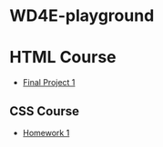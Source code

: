 # WD4E-playground

# HTML Course
* [Final Project 1](./project1/index.html)

## CSS Course
* [Homework 1](./hw1/index.html)